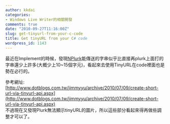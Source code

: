 ```yaml
---
author: kkdai
categories:
- Windows Live Writer的相關開發
comments: true
date: "2010-09-27T11:16:00Z"
slug: get-tinyurl-from-your-c-code
title: Get tinyURL from your C# code
wordpress_id: 1143
---
```


最近在Implement的時候，發現[NPlurk](http://nplurk.codeplex.com/)能傳送的字串似乎比直接再plurk上面打的字串還少上許多(大概少上10~15個字元)，看起來去使用TinyURL在code裡面也是勢在必行的。     
   
   
   
參考網址: [http://www.dotblogs.com.tw/jimmyyu/archive/2010/07/09/create-short-url-via-tinyurl-api.aspx](http://www.dotblogs.com.tw/jimmyyu/archive/2010/07/09/create-short-url-via-tinyurl-api.aspx)     
不過現在又發現Plurk無法顯示tinyURL的圖片，所以這些部分看起來得再做些調整才可以了。   
